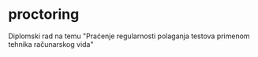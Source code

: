 # proctoring

Diplomski rad na temu "Praćenje regularnosti polaganja testova primenom tehnika računarskog vida"
